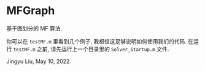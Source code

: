 # MFGraph

基于图划分的 MF 算法.

你可以在 `testMF.m` 里看到几个例子, 我相信这足够说明如何使用我们的代码. 在运行 `testMF.m` 之前, 请先运行上一个目录里的 `Solver_Startup.m` 文件.

Jingyu Liu, May 10, 2022.

